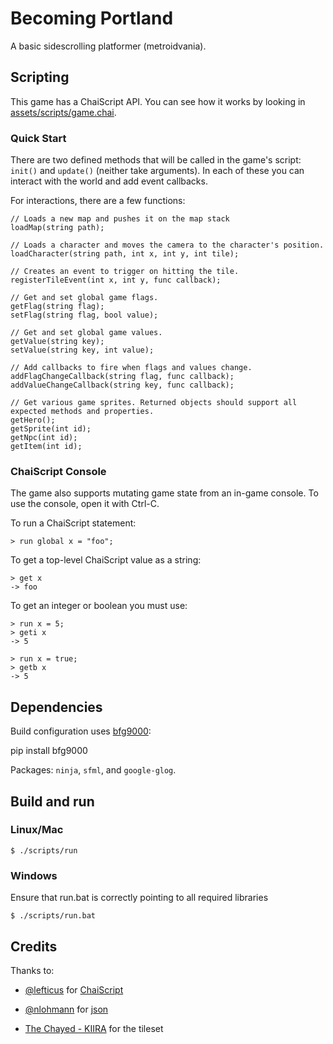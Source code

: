 # Becoming Portland

A basic sidescrolling platformer (metroidvania).

## Scripting

This game has a ChaiScript API. You can see how it works by looking in [assets/scripts/game.chai](assets/scripts/game.chai).

### Quick Start

There are two defined methods that will be called in the game's script: `init()` and `update()` (neither take arguments). In each of these you can interact with the world and add event callbacks.

For interactions, there are a few functions:

```ChaiScript
// Loads a new map and pushes it on the map stack
loadMap(string path);

// Loads a character and moves the camera to the character's position.
loadCharacter(string path, int x, int y, int tile);

// Creates an event to trigger on hitting the tile.
registerTileEvent(int x, int y, func callback);

// Get and set global game flags.
getFlag(string flag);
setFlag(string flag, bool value);

// Get and set global game values.
getValue(string key);
setValue(string key, int value);

// Add callbacks to fire when flags and values change.
addFlagChangeCallback(string flag, func callback);
addValueChangeCallback(string key, func callback);

// Get various game sprites. Returned objects should support all expected methods and properties.
getHero();
getSprite(int id);
getNpc(int id);
getItem(int id);
```

### ChaiScript Console

The game also supports mutating game state from an in-game console. To use the console, open it with Ctrl-C.

To run a ChaiScript statement:

    > run global x = "foo";

To get a top-level ChaiScript value as a string:

    > get x
    -> foo

To get an integer or boolean you must use:

    > run x = 5;
    > geti x
    -> 5

    > run x = true;
    > getb x
    -> 5

## Dependencies

Build configuration uses [bfg9000](https://github.com/jimporter/bfg9000):

   pip install bfg9000

Packages: `ninja`, `sfml`, and `google-glog`.

## Build and run

### Linux/Mac

    $ ./scripts/run

### Windows

Ensure that run.bat is correctly pointing to all required libraries

    $ ./scripts/run.bat

## Credits

Thanks to:

- [@lefticus](https://github.com/lefticus) for [ChaiScript](https://github.com/ChaiScript/ChaiScript)

- [@nlohmann](https://github.com/nlohmann) for [json](https://github.com/nlohmann/json)

- [The Chayed - KIIRA](http://opengameart.org/users/the-chayed-kiira) for the tileset
